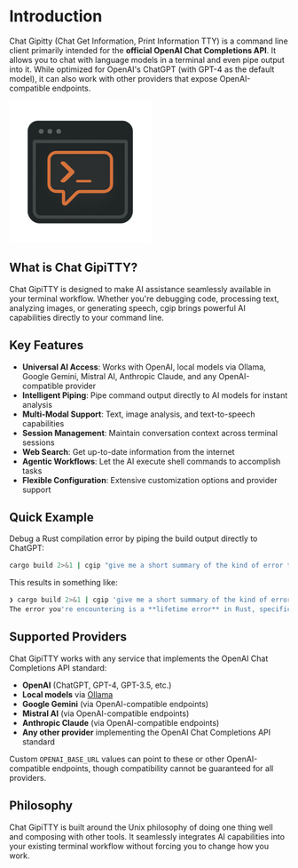 # Introduction

Chat Gipitty (Chat Get Information, Print Information TTY) is a command line client primarily intended for the **official OpenAI Chat Completions API**. It allows you to chat with language models in a terminal and even pipe output into it. While optimized for OpenAI's ChatGPT (with GPT-4 as the default model), it can also work with other providers that expose OpenAI-compatible endpoints.

![Chat GipiTTY Logo](logo-256.png)

## What is Chat GipiTTY?

Chat GipiTTY is designed to make AI assistance seamlessly available in your terminal workflow. Whether you're debugging code, processing text, analyzing images, or generating speech, cgip brings powerful AI capabilities directly to your command line.

## Key Features

- **Universal AI Access**: Works with OpenAI, local models via Ollama, Google Gemini, Mistral AI, Anthropic Claude, and any OpenAI-compatible provider
- **Intelligent Piping**: Pipe command output directly to AI models for instant analysis
- **Multi-Modal Support**: Text, image analysis, and text-to-speech capabilities
- **Session Management**: Maintain conversation context across terminal sessions
- **Web Search**: Get up-to-date information from the internet
- **Agentic Workflows**: Let the AI execute shell commands to accomplish tasks
- **Flexible Configuration**: Extensive customization options and provider support

## Quick Example

Debug a Rust compilation error by piping the build output directly to ChatGPT:

```sh
cargo build 2>&1 | cgip "give me a short summary of the kind of error this is"
```

This results in something like:
```sh
❯ cargo build 2>&1 | cgip 'give me a short summary of the kind of error this is'
The error you're encountering is a **lifetime error** in Rust, specifically an issue with **borrowed values not living long enough**.
```

## Supported Providers

Chat GipiTTY works with any service that implements the OpenAI Chat Completions API standard:

- **OpenAI** (ChatGPT, GPT-4, GPT-3.5, etc.)
- **Local models** via [Ollama](https://ollama.com)
- **Google Gemini** (via OpenAI-compatible endpoints)
- **Mistral AI** (via OpenAI-compatible endpoints) 
- **Anthropic Claude** (via OpenAI-compatible endpoints)
- **Any other provider** implementing the OpenAI Chat Completions API standard

Custom `OPENAI_BASE_URL` values can point to these or other OpenAI-compatible endpoints, though compatibility cannot be guaranteed for all providers.

## Philosophy

Chat GipiTTY is built around the Unix philosophy of doing one thing well and composing with other tools. It seamlessly integrates AI capabilities into your existing terminal workflow without forcing you to change how you work.